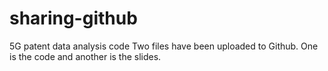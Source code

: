 # sharing-github
5G patent data analysis code
Two files have been uploaded to Github.
One is the code and another is the slides. 
